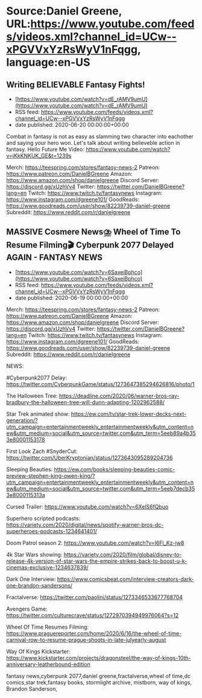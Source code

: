 # Source:Daniel Greene, URL:https://www.youtube.com/feeds/videos.xml?channel_id=UCw--xPGVVxYzRsWyV1nFqgg, language:en-US

## Writing BELIEVABLE Fantasy Fights!
 - [https://www.youtube.com/watch?v=dE_rAMV9umU](https://www.youtube.com/watch?v=dE_rAMV9umU)
 - RSS feed: https://www.youtube.com/feeds/videos.xml?channel_id=UCw--xPGVVxYzRsWyV1nFqgg
 - date published: 2020-06-20 00:00:00+00:00

Combat in fantasy is not as easy as slamming two character into eachother and saying your hero won. Let's talk about writing believeble action in fantasy. 
Hello Future Me Video: https://www.youtube.com/watch?v=jKkKNKUK_GE&t=1239s

Merch: https://teespring.com/stores/fantasy-news-2
Patreon: https://www.patreon.com/DanielBGreene
Amazon: https://www.amazon.com/shop/danielgreene
Discord Server: https://discord.gg/xUzhVv4
Twitter: https://twitter.com/DanielBGreene?lang=en
Twitch: https://www.twitch.tv/fantasynews
Instagram: https://www.instagram.com/dgreene101/
GoodReads: https://www.goodreads.com/user/show/82239739-daniel-greene
Subreddit: https://www.reddit.com/r/danielgreene

## MASSIVE Cosmere News⛈️ Wheel of Time To Resume Filming🎬 Cyberpunk 2077 Delayed AGAIN - FANTASY NEWS
 - [https://www.youtube.com/watch?v=6SaxeiBphco](https://www.youtube.com/watch?v=6SaxeiBphco)
 - RSS feed: https://www.youtube.com/feeds/videos.xml?channel_id=UCw--xPGVVxYzRsWyV1nFqgg
 - date published: 2020-06-19 00:00:00+00:00

Merch: https://teespring.com/stores/fantasy-news-2
Patreon: https://www.patreon.com/DanielBGreene
Amazon: https://www.amazon.com/shop/danielgreene
Discord Server: https://discord.gg/xUzhVv4
Twitter: https://twitter.com/DanielBGreene?lang=en
Twitch: https://www.twitch.tv/fantasynews
Instagram: https://www.instagram.com/dgreene101/
GoodReads: https://www.goodreads.com/user/show/82239739-daniel-greene
Subreddit: https://www.reddit.com/r/danielgreene

NEWS: 

#Cyberpunk2077 Delay: https://twitter.com/CyberpunkGame/status/1273647385294626816/photo/1

The Halloween Tree: https://deadline.com/2020/06/warner-bros-ray-bradbury-the-halloween-tree-will-dunn-adapting-1202962588/

Star Trek animated show: https://ew.com/tv/star-trek-lower-decks-next-generation/?utm_campaign=entertainmentweekly_entertainmentweekly&utm_content=new&utm_medium=social&utm_source=twitter.com&utm_term=5eeb89a4b353e80001153178

First Look Zach #SnyderCut: https://twitter.com/UberKryptonian/status/1273643095289204736

Sleeping Beauties: https://ew.com/books/sleeping-beauties-comic-preview-stephen-king-owen-king/?utm_campaign=entertainmentweekly_entertainmentweekly&utm_content=new&utm_medium=social&utm_source=twitter.com&utm_term=5eeb7decb353e8000115313a

Cursed Trailer: https://www.youtube.com/watch?v=6XelS6fQbuo

Superhero scripted podcasts: https://variety.com/2020/digital/news/spotify-warner-bros-dc-superheroes-podcasts-1234641401/

Doom Patrol season 2: https://www.youtube.com/watch?v=I6Fl_Kz-jw8

4k Star Wars showing: https://variety.com/2020/film/global/disney-to-release-4k-version-of-star-wars-the-empire-strikes-back-to-boost-u-k-cinemas-exclusive-1234637839/

Dark One Interview: https://www.comicsbeat.com/interview-creators-dark-one-brandon-sandersons/

Fractalverse: https://twitter.com/paolini/status/1273346533677768704

Avengers Game: https://twitter.com/culturecrave/status/1272970394949976064?s=12

Wheel Of Time Resumes Filming: https://www.praguereporter.com/home/2020/6/16/the-wheel-of-time-carnival-row-to-resume-prague-shoots-in-late-julyearly-august

Way Of Kings Kickstarter: https://www.kickstarter.com/projects/dragonsteel/the-way-of-kings-10th-anniversary-leatherbound-edition


fantasy news,cyberpunk 2077,daniel greene,fractalverse,wheel of time,dc comics,star trek,fantasy books, stormlight archive, mistborn, way of kings, Brandon Sanderson,

